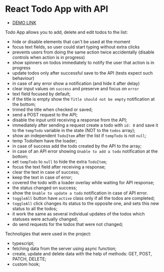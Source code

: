 # React Todo App with API

- [DEMO LINK](https://Stasandrushchak.github.io/todo-app_with_api/)

Todo App allows you to add, delete and edit todos to the list:

- hide or disable elements that can't be used at the moment
- focus text fields, so user could start typing without extra clicks
- prevents users from doing the same action twice accidentally (disable controls when action is in progress)
- show spinners on todos immediately to notify the user that action is in progress
- update todos only after successful save to the API (tests expect such behaviour)
- in case of any error show a notification (and hide it after delay)
- clear input values on `success` and preserve and focus on `error`
- text field focused by default;
- if the title is empty show the `Title should not be empty` notification at the bottom;
- trimed the title when checked or saved;
- send a POST request to the API;
- disable the input until receiving a response from the API;
- immediately after sending a request create a todo with `id: 0` and save it to the `tempTodo` variable in the state (NOT to the `todos` array);
- show an independent `TodoItem` after the list if `tempTodo` is not `null`;
- temp TodoItem have the loader;
- in case of success add the todo created by the API to the array;
- in case of an API error showing `Unable to add a todo` notification at the bottom;
- set `tempTodo` to `null` to hide the extra `TodoItem`;
- focus the text field after receiving a response;
- clear the text in case of success;
- keep the text in case of error;
- covered the todo with a loader overlay while waiting for API response;
- the status changed on success;
- show the `Unable to update a todo` notification in case of API error.
- `toggleAll` button have `active` class only if all the todos are completed;
- `toggleAll` click changes its status to the opposite one, and sets this new status to all the todos;
- it work the same as several individual updates of the todos which statuses were actually changed;
- do send requests for the todos that were not changed;

Technoligies that were used in the project:

- typescript;
- fetching data from the server using async function;
- create, update and delete data with the help of methods: GET, POST, PATCH, DELETE;
- custom hook;